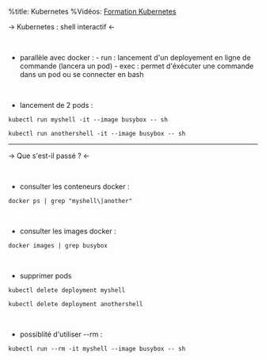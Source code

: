 %title: Kubernetes 
%Vidéos: [Formation Kubernetes](https://www.youtube.com/playlist?list=PLn6POgpklwWqfzaosSgX2XEKpse5VY2v5)


-> Kubernetes : shell interactif <-


<br>


* parallèle avec docker : 
		- run : lancement d'un deployement en ligne de commande (lancera un pod)
		- exec : permet d'éxécuter une commande dans un pod ou se connecter en bash

<br>

* lancement de 2 pods :

```
kubectl run myshell -it --image busybox -- sh

kubectl run anothershell -it --image busybox -- sh
```
-----------------------------------------------------------------------------------------------

-> Que s'est-il passé ? <-


<br>

* consulter les conteneurs docker :

```
docker ps | grep "myshell\|another"
```

<br>

* consulter les images docker :

```
docker images | grep busybox
```

<br>

* supprimer pods

```
kubectl delete deployment myshell

kubectl delete deployment anothershell
```

<br>

* possiblité d'utiliser --rm :

```
kubectl run --rm -it myshell --image busybox -- sh
```


